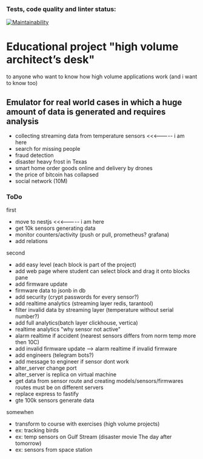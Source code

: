 ### Tests, code quality and linter status:

[![Maintainability](https://api.codeclimate.com/v1/badges/c1cbaf9f97ca597f3c18/maintainability)](https://codeclimate.com/github/eifory/nestjs-how-highload-works/maintainability)

# Educational project "high volume architect’s desk"

to anyone who want to know how high volume applications work (and i want to know too)

## Emulator for real world cases in which a huge amount of data is generated and requires analysis
- collecting streaming data from temperature sensors <<<----- i am here
- search for missing people 
- fraud detection
- disaster heavy frost in Texas
- smart home order goods online and delivery by drones
- the price of bitcoin has collapsed 
- social network (10M)

### ToDo

first
- move to nestjs <<<----- i am here
- get 10k sensors generating data
- monitor counters/activity (push or pull, prometheus? grafana)
- add relations

second
- add easy level (each block is part of the project)
- add web page where student can select block and drag it onto blocks pane
- add firmware update
- firmware data to jsonb in db
- add security (crypt passwords for every sensor?)
- add realtime analytics (streaming layer redis, tarantool)
- filter invalid data by streaming layer (temperature without serial number?)
- add full analytics(batch layer clickhouse, vertica)
- realtime analytics "why sensor not active"
- alarm realtime if accident (nearest sensors differs from norm temp more then 10C)
- add invalid firmware update --> alarm realtime if invalid firmware
- add engineers (telegram bots?)
- add message to engineer if sensor dont work
- alter_server change port
- alter_server is replica on virtual machine
- get data from sensor route and creating models/sensors/firmwares routes must be on different servers
- replace express to fastify
- gte 100k sensors generate data

somewhen
- transform to course with exercises (high volume projects)
- ex: tracking birds
- ex: temp sensors  on Gulf Stream (disaster movie The day after tomorrow)
- ex: sensors from space station
